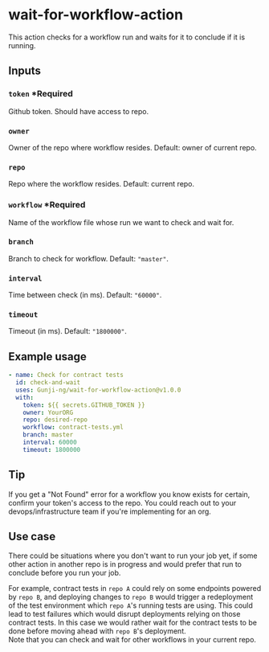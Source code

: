 # wait-for-workflow-action
This action checks for a workflow run and waits for it to conclude if it is running.

## Inputs

### `token` ***Required**
Github token. Should have access to repo.

### `owner`
Owner of the repo where workflow resides. Default: owner of current repo.

### `repo`
Repo where the workflow resides. Default: current repo.

### `workflow` ***Required**
Name of the workflow file whose run we want to check and wait for.

### `branch`
Branch to check for workflow. Default: `"master"`.

### `interval`
Time between check (in ms). Default: `"60000"`.

### `timeout`
Timeout (in ms). Default: `"1800000"`.

## Example usage

```yaml
- name: Check for contract tests
  id: check-and-wait
  uses: Gunji-ng/wait-for-workflow-action@v1.0.0
  with:
    token: ${{ secrets.GITHUB_TOKEN }}
    owner: YourORG
    repo: desired-repo
    workflow: contract-tests.yml
    branch: master
    interval: 60000
    timeout: 1800000
```

## Tip
If you get a "Not Found" error for a workflow you know exists for certain, confirm your token's access to the repo. You could reach out to your devops/infrastructure team if you're implementing for an org.

## Use case
There could be situations where you don't want to run your job yet, if some other action in another repo is in progress and would prefer that run to conclude before you run your job.  

For example, contract tests in `repo A` could rely on some endpoints powered by `repo B`, and deploying changes to `repo B` would trigger a redeployment of the test environment which `repo A`'s running tests are using. This could lead to test failures which would disrupt deployments relying on those contract tests. In this case we would rather wait for the contract tests to be done before moving ahead with `repo B`'s deployment.  
Note that you can check and wait for other workflows in your current repo.